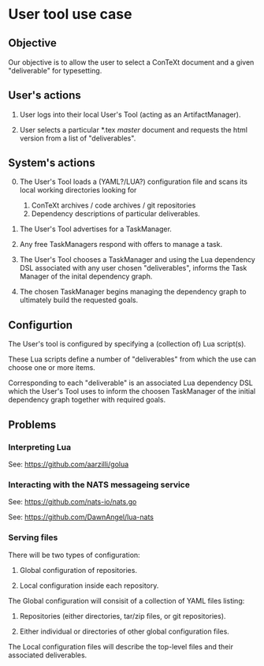 <header><title>User tool use case</title></header>

# User tool use case

## Objective

Our objective is to allow the user to select a ConTeXt document and a 
given "deliverable" for typesetting. 

## User's actions

1. User logs into their local User's Tool (acting as an ArtifactManager). 

2. User selects a particular \*.tex *master* document and requests the 
   html version from a list of "deliverables".

## System's actions

0. The User's Tool loads a (YAML?/LUA?) configuration file and scans its 
   local working directories looking for 

   1. ConTeXt archives / code archives / git repositories
   2. Dependency descriptions of particular deliverables.

1. The User's Tool advertises for a TaskManager.

2. Any free TaskManagers respond with offers to manage a task.

3. The User's Tool chooses a TaskManager and using the Lua dependency DSL 
   associated with any user chosen "deliverables", informs the Task 
   Manager of the inital dependency graph. 

4. The chosen TaskManager begins managing the dependency graph to 
   ultimately build the requested goals. 

## Configurtion

The User's tool is configured by specifying a (collection of) Lua script(s).

These Lua scripts define a number of "deliverables" from which the use can 
choose one or more items.

Corresponding to each "deliverable" is an associated Lua dependency DSL 
which the User's Tool uses to inform the choosen TaskManager of the 
initial dependency graph together with required goals. 

## Problems

### Interpreting Lua

See: https://github.com/aarzilli/golua

### Interacting with the NATS messageing service

See: https://github.com/nats-io/nats.go

See: https://github.com/DawnAngel/lua-nats

### Serving files

There will be two types of configuration:

1. Global configuration of repositories.

2. Local configuration inside each repository.

The Global configuration will consisit of a collection of YAML files listing:

1. Repositories (either directories, tar/zip files, or git repositories).

2. Either individual or directories of other global configuration files.

The Local configuration files will describe the top-level files and their 
associated deliverables.
